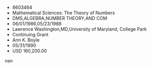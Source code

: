 
* 8603464
* Mathematical Sciences: The Theory of Numbers
* DMS,ALGEBRA,NUMBER THEORY,AND COM
* 06/01/1986,05/23/1988
* Lawrence Washington,MD,University of Maryland, College Park
* Continuing Grant
* Ann K. Boyle
* 05/31/1990
* USD 160,200.00

nan
